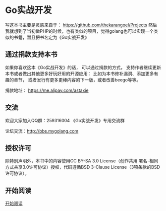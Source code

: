 Go实战开发
===================

写这本书主要是灵感来自于： https://github.com/thekarangoel/Projects 然后我就想到了当初做PHP的时候，也有类似的项目，觉得golang也可以实现一个类似的书籍，暂且把书名定为《Go实战开发》

## 通过捐款支持本书
如果你喜欢这本《Go实战开发》的话， 可以通过捐款的方式， 支持作者继续更新本书或者做出其他更多好玩好用的开源应用： 比如为本书修补漏洞、添加更多有趣的章节， 或者发行有更多更棒内容的下一版，或者改善beego等等。

捐款地址： https://me.alipay.com/astaxie

## 交流

欢迎大家加入QQ群：259316004 《Go实战开发》专用交流群

论坛交流：http://bbs.mygolang.com


## 授权许可

除特别声明外，本书中的内容使用CC BY-SA 3.0 License（创作共用 署名-相同方式共享3.0许可协议）授权，代码遵循BSD 3-Clause License（3项条款的BSD许可协议）。

## 开始阅读

[开始阅读](ebook/zh/preface.md)

